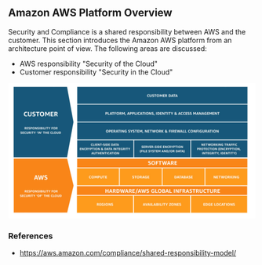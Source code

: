
## Amazon AWS Platform Overview

Security and Compliance is a shared responsibility between AWS and the customer. This section introduces the Amazon AWS platform from an architecture point of view. The following areas are discussed:

- AWS responsibility "Security of the Cloud"
- Customer responsibility "Security in the Cloud"


![](https://github.com/orlyjamie/Cloud-Testing-Guide/blob/master/Document/Images/Chapters/0x02a/aws-shared-responsibility-model.jpg)

### References
- https://aws.amazon.com/compliance/shared-responsibility-model/
